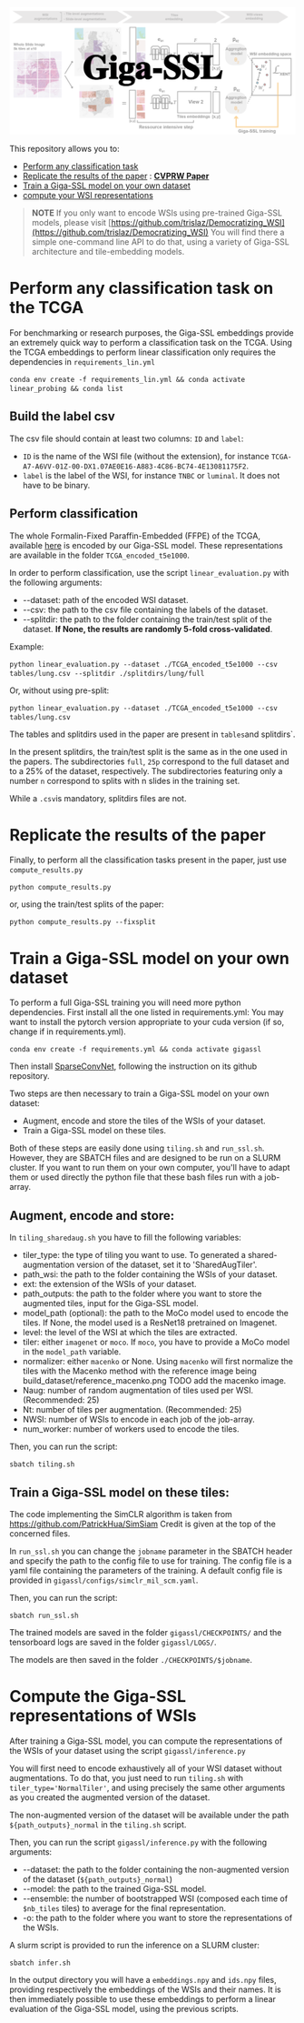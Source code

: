 ![](banner.png)

This repository allows you to:
* [Perform any classification task](#perform-any-classification-task-on-the-tcga)
* [Replicate the results of the paper](#replicate-the-results-of-the-paper) : **[CVPRW Paper](https://openaccess.thecvf.com/content/CVPR2023W/CVMI/papers/Lazard_Giga-SSL_Self-Supervised_Learning_for_Gigapixel_Images_CVPRW_2023_paper.pdf)**
* [Train a Giga-SSL model on your own dataset](#train-a-giga-ssl-model-on-your-own-dataset)
* [compute your WSI representations](#compute-the-giga-ssl-representations)

> **NOTE** If you only want to encode WSIs using pre-trained Giga-SSL models, please visit [https://github.com/trislaz/Democratizing_WSI](https://github.com/trislaz/Democratizing_WSI)
> You will find there a simple one-command line API to do that, using a variety of Giga-SSL architecture and tile-embedding models.

# Perform any classification task on the TCGA

For benchmarking or research purposes, the Giga-SSL embeddings provide an extremely quick way to perform a classification task on the TCGA.
Using the TCGA embeddings to perform linear classification only requires the dependencies in `requirements_lin.yml`
```
conda env create -f requirements_lin.yml && conda activate linear_probing && conda list
```

## Build the label csv

The csv file should contain at least two columns: `ID` and `label`:
* `ID` is the name of the WSI file (without the extension), for instance `TCGA-A7-A6VV-01Z-00-DX1.07AE0E16-A883-4C86-BC74-4E13081175F2`.
* `label` is the label of the WSI, for instance `TNBC` or `luminal`. It does not have to be binary.

## Perform classification

The whole Formalin-Fixed Paraffin-Embedded (FFPE) of the TCGA, available [here](https://portal.gdc.cancer.gov/) is encoded by our Giga-SSL model. 
These representations are available in the folder `TCGA_encoded_t5e1000`.

In order to perform classification, use the script `linear_evaluation.py` with the following arguments:
* --dataset: path of the encoded WSI dataset.
* --csv: the path to the csv file containing the labels of the dataset.
* --splitdir: the path to the folder containing the train/test split of the dataset. **If None, the results are randomly 5-fold cross-validated**.

Example:
```
python linear_evaluation.py --dataset ./TCGA_encoded_t5e1000 --csv tables/lung.csv --splitdir ./splitdirs/lung/full
```

Or, without using pre-split:
```
python linear_evaluation.py --dataset ./TCGA_encoded_t5e1000 --csv tables/lung.csv
```
The tables and splitdirs used in the paper are present in `tables`and splitdirs`.

In the present splitdirs, the train/test split is the same as in the one used in the papers. 
The subdirectories `full`, `25p` correspond to the full dataset and to a 25% of the dataset, respectively.
The subdirectories featuring only a number `n` correspond to splits with n slides in the training set.

While a `.csv`is mandatory, splitdirs files are not.

# Replicate the results of the paper

Finally, to perform all the classification tasks present in the paper, just use `compute_results.py`

```
python compute_results.py
```

or, using the train/test splits of the paper:
```
python compute_results.py --fixsplit
```


# Train a Giga-SSL model on your own dataset

To perform a full Giga-SSL training you will need more python dependencies. First install all the one listed in requirements.yml:
You may want to install the pytorch version appropriate to your cuda version (if so, change if in requirements.yml).

```
conda env create -f requirements.yml && conda activate gigassl 
```

Then install [SparseConvNet](https://github.com/facebookresearch/SparseConvNet), following the instruction on its github repository. 

Two steps are then necessary to train a Giga-SSL model on your own dataset:
* Augment, encode and store the tiles of the WSIs of your dataset.
* Train a Giga-SSL model on these tiles.

Both of these steps are easily done using `tiling.sh` and `run_ssl.sh`.
However, they are SBATCH files and are designed to be run on a SLURM cluster.
If you want to run them on your own computer, you'll have to adapt them or used directly the python file that these bash files run with a job-array.

## Augment, encode and store:

In `tiling_sharedaug.sh` you have to fill the following variables:
* tiler_type: the type of tiling you want to use. To generated a shared-augmentation version of the dataset, set it to 'SharedAugTiler'.
* path_wsi: the path to the folder containing the WSIs of your dataset.
* ext: the extension of the WSIs of your dataset.
* path_outputs: the path to the folder where you want to store the augmented tiles, input for the Giga-SSL model.
* model_path (optional): the path to the MoCo model used to encode the tiles. If None, the model used is a ResNet18 pretrained on Imagenet.
* level: the level of the WSI at which the tiles are extracted.
* tiler: either `imagenet` or `moco`. If `moco`, you have to provide a MoCo model in the `model_path` variable.
* normalizer: either `macenko` or None. Using `macenko` will first normalize the tiles with the Macenko method with the reference image being build_dataset/reference_macenko.png TODO add the macenko image.
* Naug: number of random augmentation of tiles used per WSI. (Recommended: 25)
* Nt: number of tiles per augmentation. (Recommended: 25)
* NWSI: number of WSIs to encode in each job of the job-array.
* num_worker: number of workers used to encode the tiles.

Then, you can run the script:

```
sbatch tiling.sh
```

## Train a Giga-SSL model on these tiles:

The code implementing the SimCLR algorithm is taken from https://github.com/PatrickHua/SimSiam
Credit is given at the top of the concerned files.

In `run_ssl.sh` you can change the `jobname` parameter in the SBATCH header and specify the path to the config file to use for training.
The config file is a yaml file containing the parameters of the training.
A default config file is provided in `gigassl/configs/simclr_mil_scm.yaml`.

Then, you can run the script:
```
sbatch run_ssl.sh
```

The trained models are saved in the folder `gigassl/CHECKPOINTS/` and the tensorboard logs are saved in the folder `gigassl/LOGS/`.

The models are then saved in the folder `./CHECKPOINTS/$jobname`.

# Compute the Giga-SSL representations of WSIs

After training a Giga-SSL model, you can compute the representations of the WSIs of your dataset using the script `gigassl/inference.py`

You will first need to encode exhaustively all of your WSI dataset without augmentations.
To do that, you just need to run `tiling.sh` with `tiler_type='NormalTiler'`, and using precisely the same other arguments as 
you created the augmented version of the dataset.

The non-augmented version of the dataset will be available under the path `${path_outputs}_normal` in the `tiling.sh` script.

Then, you can run the script `gigassl/inference.py` with the following arguments:

* --dataset: the path to the folder containing the non-augmented version of the dataset (`${path_outputs}_normal`)
* --model: the path to the trained Giga-SSL model.
* --ensemble: the number of bootstrapped WSI (composed each time of `$nb_tiles` tiles) to average for the final representation.
* -o: the path to the folder where you want to store the representations of the WSIs.

A slurm script is provided to run the inference on a SLURM cluster: 

```
sbatch infer.sh
```

In the output directory you will have a `embeddings.npy` and `ids.npy` files, providing respectively the embeddings of the WSIs and their names.
It is then immediately possible to use these embeddings to perform a linear evaluation of the Giga-SSL model, using the previous scripts.

